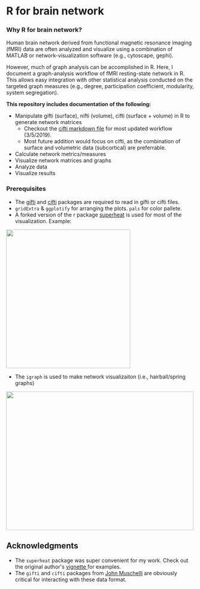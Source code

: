 # R for brain network

### Why R for brain network?  
Human brain network derived from functional magnetic resonance imaging (fMRI) data are often analyzed and visualize using a combination of MATLAB or network-visualization software (e.g., cytoscape, gephi). 

However, much of graph analysis can be accomplished in R. Here, I document a graph-analysis workflow of fMRI resting-state network in R. This allows easy integration with other statistical analysis conducted on the targeted graph measures (e.g., degree, participation coefficient, modularity, system segregation).

**This repository includes documentation of the following:**

  * Manipulate gifti (surface), nifti (volume), cifti (surface + volume) in R to generate network matrices
    * Checkout the [cifti markdown file](https://github.com/mychan24/r-for-brain-network/blob/master/cifti_single_sub_sample/cifti_MSC_r.md) for most updated workflow (3/5/2019). 
	* Most future addition would focus on cifti, as the combination of surface and volumetric data (subcortical) are preferrable. 
  * Calculate network metrics/measures
  * Visualize network matrices and graphs
  * Analyze data 
  * Visualize results

### Prerequisites

* The [gifti](https://github.com/muschellij2/gifti) and [cifti](https://github.com/muschellij2/cifti) packages are required to read in gifti or cifti files. 
* `gridExtra` & `ggplotify` for arranging the plots. `pals` for color pallete. 
* A forked version of the r package [superheat](https://github.com/mychan24/superheat) is used for most of the visualization. Example:  
<img src="https://raw.githubusercontent.com/mychan24/r-for-brain-network/master/docs/matrix.png" width="331" height="370">

* The `igraph` is used to make network visualizaiton (i.e., hairball/spring graphs)
<img src="https://raw.githubusercontent.com/mychan24/r-for-brain-network/master/docs/spring.png" width="500" height="370">

## Acknowledgments

* The `superheat` package was super convenient for my work. Check out the original author's [vignette ](https://rlbarter.github.io/superheat/) for examples. 
* The `gifti` and `cifti` packages from [John Muschelli](https://github.com/muschellij2) are obviously critical for interacting with these data format. 
